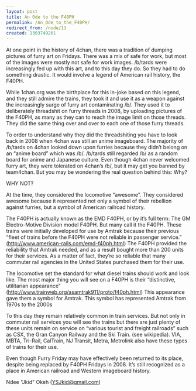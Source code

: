 ```yaml
---
layout: post
title: An Ode to the F40PH
permalink: /An_Ode_to_the_F40PH/
redirect_from: /node/13
created: 1303749261
---
```

At one point in the history of 4chan, there was a tradition of dumping pictures of furry art on Fridays. There was a mix of safe for work,  but most of the images were mostly not safe for work images. /b/tards were increasingly fed up with this art, and to this day they do. So they had to do something drastic. It would involve a legend of American rail history, the F40PH. 

While 1chan.org was the birthplace  for this in-joke based on this legend, and they still admire the trains, they took it and use it as a weapon against the increasingly surge of furry art contaminating  /b/. They used it to deliberately threadshit on furry threads in 2008, by uploading pictures of the F40PH, as many as they can to reach the image limit on those threads. They did the same thing over and over to each one of those furry threads. 

To order to understand why they did the threadshiting you have to look back in 2008 when 4chan was still an anime imageboard. The majority of /b/tards on 4chan looked down upon furries because they didn’t belong on an “anime board” which was /b/. /b/tards still regarded /b/ as a random board for anime and Japanese culture.  Even though 4chan never welcomed furry art, they were tolerated on 4chan’s /b/, but it may get you banned by team4chan. 
But you may be wondering  the real question behind this: Why? 

WHY NOT?

At the time, they considered the locomotive  “awesome”. They considered awesome because it represented not only a symbol of their rebellion against furries, but a symbol of American railroad history. 

The F40PH is actually known as the EMD F40PH, or by it’s full term: The GM Electro-Motive Division model F40PH. But many call it the F40PH. These trains were initially developed for use by Amtrak because their previous “fleet of trains before the F40PH were not reliable in passenger service.” (http://www.american-rails.com/emd-f40ph.html) The F40PH provided the reliability that Amtrak needed, and as a result bought more than 200 units for their services. As a matter of fact, they’re so reliable that many commuter rail agencies in the United States purchased them for their use. 

The locomotive set the standard for what diesel trains should work and look like. The most major thing you will see on a F40PH is their “distinctive, utilitarian appearance” (http://www.trainweb.org/asamtrak911/proto/f40ph.html) This appearance gave them a symbol for Amtrak. This symbol has represented Amtrak from 1970s to the 2000s

To this day they remain relatively common in train services. But not only in commuter rail services you will see the trains but there are just plenty of these units remain on service on “various tourist and freight railroads” such as CSX, the Gran Canyon Railway and the Ski Train.  (see wikipedia). VIA, MBTA, Tri-Rail, CalTrain, NJ Transit, Metra, Metrolink also have these types of trains for their use.

Even though Furry Friday may have effectively been returned to its place, despite being replaced by F40PH Fridays in 2008. It’s still recognized as a place in American railroad and Western imageboard history.

Ndee "Jkid" Okeh (YSJkid@gmail.com)
